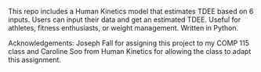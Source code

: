 This repo includes a Human Kinetics model that estimates TDEE based on 6 inputs. Users can input their data and get an estimated TDEE. Useful for athletes, fitness enthusiasts, or weight management. Written in Python.

Acknowledgements: Joseph Fall for assigning this project to my COMP 115 class and Caroline Soo from Human Kinetics for allowing the class to adapt this assignment.
